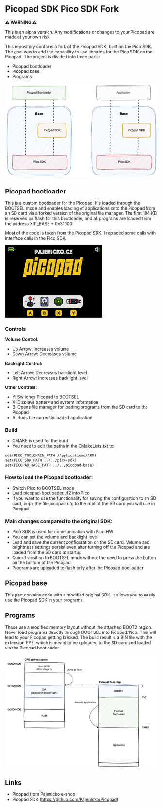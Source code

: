# Picopad SDK Pico SDK Fork

**⚠️ WARNING ⚠️**

This is an alpha version. Any modifications or changes to your Picopad are made at your own risk.

This repository contains a fork of the Picopad SDK, built on the Pico SDK. The goal was to add the capability to use
libraries for the Pico SDK on the Picopad. The project is divided into three parts:

- Picopad bootloader
- Picopad base
- Programs

![](img/picopad-pico-sdk.png)

## Picopad bootloader

This is a custom bootloader for the Picopad. It's loaded through the BOOTSEL mode and enables loading of applications
onto the Picopad from an SD card via a forked version of the original file manager. The first 194 KB is reserved on
flash for this bootloader, and all programs are loaded from the address XIP_BASE + 0x31000.

Most of the code is taken from the Picopad SDK. I replaced some calls with interface calls in the Pico SDK.

![](img/picopad-bootloader.png)

### Controls

**Volume Control:**
- Up Arrow: Increases volume
- Down Arrow: Decreases volume

**Backlight Control:**
- Left Arrow: Decreases backlight level
- Right Arrow: Increases backlight level

**Other Controls:**
- Y: Switches Picopad to BOOTSEL
- X: Displays battery and system information
- B: Opens file manager for loading programs from the SD card to the Picopad
- A: Runs the currently loaded application

### Build

- CMAKE is used for the build
- You need to edit the paths in the CMakeLists.txt to:

```
set(PICO_TOOLCHAIN_PATH /Applications/ARM)
set(PICO_SDK_PATH ../../pico-sdk)
set(PICOPAD_BASE_PATH ../../picopad-base)
```

### How to load the Picopad bootloader:

- Switch Pico to BOOTSEL mode
- Load picopad-bootloader.uf2 into Pico
- If you want to use the functionality for saving the configuration to an SD card, copy the file picopad.cfg to the root
  of the SD card you will use in Picopad

### Main changes compared to the original SDK:

- Pico SDK is used for communication with Pico HW
- You can set the volume and backlight level
- Load and save the current configuration on the SD card. Volume and brightness settings persist even after turning off
  the Picopad and are loaded from the SD card at startup
- Quick transition to BOOTSEL mode without the need to press the button on the bottom of the Picopad
- Programs are uploaded to flash only after the Picopad bootloader

## Picopad base

This part contains code with a modified original SDK. It allows you to easily use the Picopad SDK in your programs.

## Programs

These use a modified memory layout without the attached BOOT2 region. Never load programs directly through BOOTSEL into
Picopad/Pico. This will lead to your Picopad getting bricked. The build result is a BIN file with the extension PP2,
which is meant to be uploaded to the SD card and loaded via the Picopad bootloader.

![](img/picopad-memory.png)

## Links

- Picopad from Pajenicko e-shop
- Picopad SDK (https://github.com/Pajenicko/Picopad)
